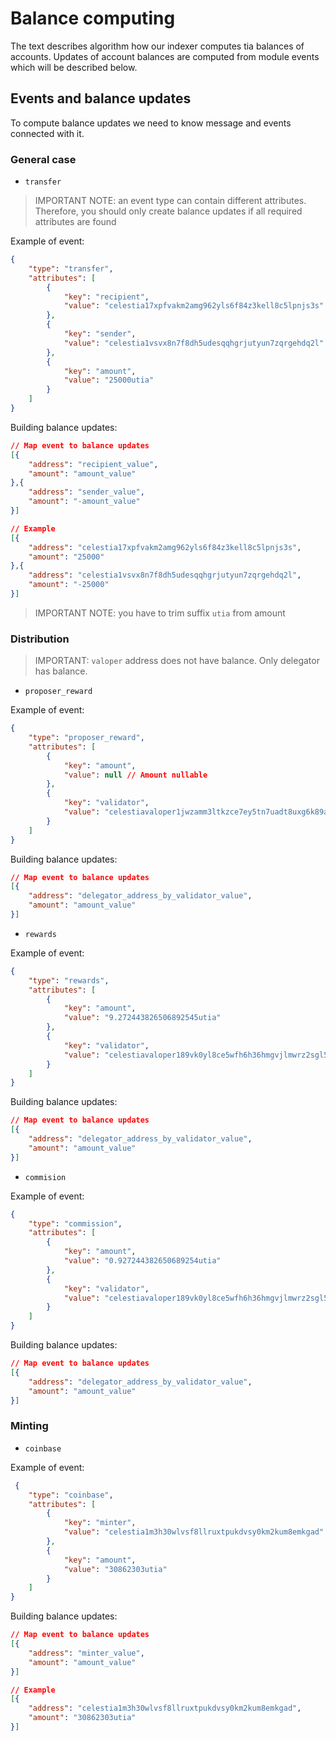 # Balance computing

The text describes algorithm how our indexer computes tia balances of accounts. Updates of account balances are computed from module events which will be described below.

## Events and balance updates

To compute balance updates we need to know message and events connected with it. 

### General case

* `transfer`

> IMPORTANT NOTE: an event type can contain different attributes. Therefore, you should only create balance updates if all required attributes are found 

Example of event:

```json
{
    "type": "transfer",
    "attributes": [
        {
            "key": "recipient",
            "value": "celestia17xpfvakm2amg962yls6f84z3kell8c5lpnjs3s"
        },
        {
            "key": "sender",
            "value": "celestia1vsvx8n7f8dh5udesqqhgrjutyun7zqrgehdq2l"
        },
        {
            "key": "amount",
            "value": "25000utia"
        }
    ]
}
```

Building balance updates:

```json
// Map event to balance updates
[{
    "address": "recipient_value",
    "amount": "amount_value"
},{
    "address": "sender_value",
    "amount": "-amount_value"
}]

// Example
[{
    "address": "celestia17xpfvakm2amg962yls6f84z3kell8c5lpnjs3s",
    "amount": "25000"
},{
    "address": "celestia1vsvx8n7f8dh5udesqqhgrjutyun7zqrgehdq2l",
    "amount": "-25000"
}]
```

> IMPORTANT NOTE: you have to trim suffix `utia` from amount


### Distribution

> IMPORTANT: `valoper` address does not have balance. Only delegator has balance.

* `proposer_reward`

Example of event:

```json
{
    "type": "proposer_reward",
    "attributes": [
        {
            "key": "amount",
            "value": null // Amount nullable
        },
        {
            "key": "validator",
            "value": "celestiavaloper1jwzamm3ltkzce7ey5tn7uadt8uxg6k89a9tj94"
        }
    ]
}
```

Building balance updates:

```json
// Map event to balance updates
[{
    "address": "delegator_address_by_validator_value",
    "amount": "amount_value"
}]
```

* `rewards`

Example of event:

```json
{
    "type": "rewards",
    "attributes": [
        {
            "key": "amount",
            "value": "9.272443826506892545utia"
        },
        {
            "key": "validator",
            "value": "celestiavaloper189vk0yl8ce5wfh6h36hmgvjlmwrz2sgl5q5zp6"
        }
    ]
}
```

Building balance updates:

```json
// Map event to balance updates
[{
    "address": "delegator_address_by_validator_value",
    "amount": "amount_value"
}]
```

* `commision`

Example of event:

```json
{
    "type": "commission",
    "attributes": [
        {
            "key": "amount",
            "value": "0.927244382650689254utia"
        },
        {
            "key": "validator",
            "value": "celestiavaloper189vk0yl8ce5wfh6h36hmgvjlmwrz2sgl5q5zp6"
        }
    ]
}
```

Building balance updates:

```json
// Map event to balance updates
[{
    "address": "delegator_address_by_validator_value",
    "amount": "amount_value"
}]
```

### Minting

* `coinbase`

Example of event:

```json
 {
    "type": "coinbase",
    "attributes": [
        {
            "key": "minter",
            "value": "celestia1m3h30wlvsf8llruxtpukdvsy0km2kum8emkgad"
        },
        {
            "key": "amount",
            "value": "30862303utia"
        }
    ]
}
```

Building balance updates:

```json
// Map event to balance updates
[{
    "address": "minter_value",
    "amount": "amount_value"
}]

// Example
[{
    "address": "celestia1m3h30wlvsf8llruxtpukdvsy0km2kum8emkgad",
    "amount": "30862303utia"
}]
```